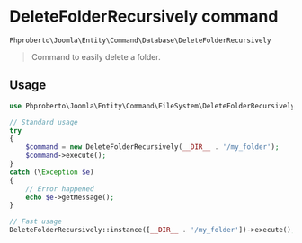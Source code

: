 # DeleteFolderRecursively command

`Phproberto\Joomla\Entity\Command\Database\DeleteFolderRecursively`

> Command to easily delete a folder.

## Usage <a id="usage"></a> 

```php
use Phproberto\Joomla\Entity\Command\FileSystem\DeleteFolderRecursively;

// Standard usage
try 
{
	$command = new DeleteFolderRecursively(__DIR__ . '/my_folder');
	$command->execute();	
} 
catch (\Exception $e) 
{
	// Error happened
	echo $e->getMessage();
}

// Fast usage
DeleteFolderRecursively::instance([__DIR__ . '/my_folder'])->execute();
```